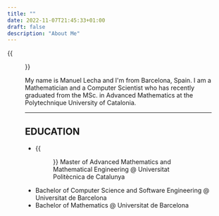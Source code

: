 ```yaml
---
title: ""
date: 2022-11-07T21:45:33+01:00
draft: false
description: "About Me" 
---
```


{{<figure src="/roundme.png" alt="This is how I look like" position="center" height="200px" width="200px">}} 

My name is Manuel Lecha and I'm from Barcelona, Spain. I am a Mathematician and a Computer Scientist who has recently graduated from the MSc. in Advanced Mathematics at the Polytechnique University of Catalonia. 

<hr>

## EDUCATION

- {{<figure src="/UPC.png" alt="UPC" position="center" height="100px" width="100px" style="float:right">}}  Master of Advanced Mathematics and Mathematical Engineering @ Universitat Politècnica de Catalunya
- Bachelor of Computer Science and Software Engineering @ Universitat de Barcelona
- Bachelor of Mathematics @ Universitat de Barcelona